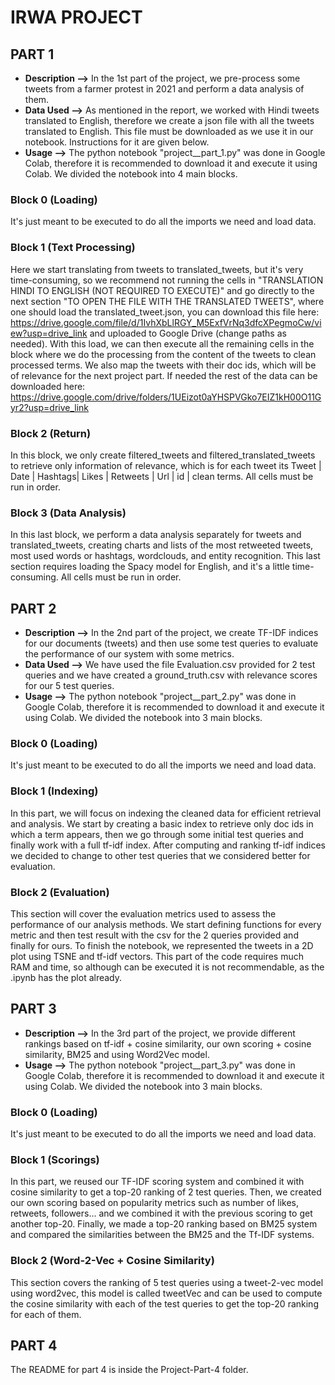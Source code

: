 # IRWA PROJECT

## PART 1

- **Description -->** In the 1st part of the project, we pre-process some tweets from a farmer protest in 2021 and perform a data analysis of them.
- **Data Used -->** As mentioned in the report, we worked with Hindi tweets translated to English, therefore we create a json file with all the tweets translated to English.
This file must be downloaded as we use it in our notebook. Instructions for it are given below.
- **Usage -->** The python notebook "project__part_1.py" was done in Google Colab, therefore it is recommended to download it and execute it using Colab. We divided
  the notebook into 4 main blocks.
  
### Block 0 (Loading) 
It's just meant to be executed to do all the imports we need and load data. 

### Block 1 (Text Processing) 
Here we start translating from tweets to translated_tweets, but it's very time-consuming, so we recommend not running the cells in "TRANSLATION HINDI TO ENGLISH
(NOT REQUIRED TO EXECUTE)" and go directly to the next section "TO OPEN THE FILE WITH THE TRANSLATED TWEETS", where one should load the translated_tweet.json, you can download this file here: https://drive.google.com/file/d/1IvhXbLlRGY_M5ExfVrNq3dfcXPegmoCw/view?usp=drive_link and uploaded to Google Drive (change paths as needed). With this load, we can then execute all the remaining cells in the block where we do 
the processing from the content of the tweets to clean processed terms. We also map the tweets with their doc ids, which will be of relevance for the next project part.
If needed the rest  of the data can be downloaded here: https://drive.google.com/drive/folders/1UEizot0aYHSPVGko7EIZ1kH00O11Gyr2?usp=drive_link 

### Block 2 (Return) 
In this block, we only create filtered_tweets and filtered_translated_tweets to retrieve only information of relevance, which is for each tweet its Tweet | Date | Hashtags| 
Likes | Retweets | Url | id | clean terms. All cells must be run in order.

### Block 3 (Data Analysis) 
In this last block, we perform a data analysis separately for tweets and translated_tweets, creating charts and lists of the most retweeted tweets, most used words or hashtags, wordclouds, and entity recognition. This last section requires loading the Spacy model for English, and it's a little time-consuming. All cells must be run in order.


## PART 2

- **Description -->** In the 2nd part of the project, we create TF-IDF indices for our documents (tweets) and then use some test queries to evaluate the performance of our system with some metrics.
- **Data Used -->** We have used the file Evaluation.csv provided for 2 test queries and we have created a ground_truth.csv with relevance scores for our 5 test queries.
- **Usage -->** The python notebook "project__part_2.py" was done in Google Colab, therefore it is recommended to download it and execute it using Colab. We divided
  the notebook into 3 main blocks.
  
### Block 0 (Loading) 
It's just meant to be executed to do all the imports we need and load data. 

### Block 1 (Indexing)
In this part, we will focus on indexing the cleaned data for efficient retrieval and analysis. We start by creating a basic index to retrieve only doc ids in which a term
appears, then we go through some initial test queries and finally work with a full tf-idf index. After computing and ranking tf-idf indices we decided to change to other test queries that we considered better for evaluation.

### Block 2 (Evaluation)
This section will cover the evaluation metrics used to assess the performance of our analysis methods. We start defining functions for every metric and then test result with the csv for the 2 queries provided and finally for ours. To finish the notebook, we represented the tweets in a 2D plot using TSNE and tf-idf vectors. This part of the code requires much RAM and time, so although can be executed it is not recommendable, as the .ipynb has the plot already.



## PART 3

- **Description -->** In the 3rd part of the project, we provide different rankings based on tf-idf + cosine similarity, our own scoring + cosine similarity, BM25 and using Word2Vec model.
- **Usage -->** The python notebook "project__part_3.py" was done in Google Colab, therefore it is recommended to download it and execute it using Colab. We divided
  the notebook into 3 main blocks.
  
### Block 0 (Loading) 
It's just meant to be executed to do all the imports we need and load data. 

### Block 1 (Scorings)
In this part, we reused our TF-IDF scoring system and combined it with cosine similarity to get a top-20 ranking of 2 test queries. Then, we created our own scoring based on popularity metrics such as number of likes, retweets, followers... and we combined it with the previous scoring to get another top-20. Finally, we made a top-20 ranking based on BM25 system and compared the similarities between the BM25 and the Tf-IDF systems.

### Block 2 (Word-2-Vec + Cosine Similarity)
This section covers the ranking of 5 test queries using a tweet-2-vec model using word2vec, this model is called tweetVec and can be used to compute the cosine similarity with each of the test queries to get the top-20 ranking for each of them.


## PART 4
The README for part 4 is inside the Project-Part-4 folder.
